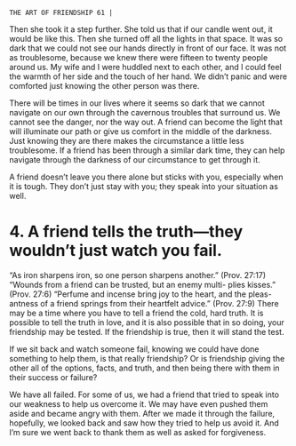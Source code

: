 ```
THE ART OF FRIENDSHIP 61 |
```
Then she took it a step further. She told us that if our candle went out,
it would be like this. Then she turned off all the lights in that space. It was so
dark that we could not see our hands directly in front of our face. It was not as
troublesome, because we knew there were fifteen to twenty people around us.
My wife and I were huddled next to each other, and I could feel the warmth of
her side and the touch of her hand. We didn’t panic and were comforted just
knowing the other person was there.

There will be times in our lives where it seems so dark that we cannot
navigate on our own through the cavernous troubles that surround us. We
cannot see the danger, nor the way out. A friend can become the light that
will illuminate our path or give us comfort in the middle of the darkness. Just
knowing they are there makes the circumstance a little less troublesome. If a
friend has been through a similar dark time, they can help navigate through the
darkness of our circumstance to get through it.

A friend doesn’t leave you there alone but sticks with you, especially when
it is tough. They don’t just stay with you; they speak into your situation as well.

# 4. A friend tells the truth—they wouldn’t just watch you fail.

“As iron sharpens iron, so one person sharpens another.”
(Prov. 27:17)
“Wounds from a friend can be trusted, but an enemy multi-
plies kisses.” (Prov. 27:6)
“Perfume and incense bring joy to the heart, and the pleas-
antness of a friend springs from their heartfelt advice.” (Prov.
27:9)
There may be a time where you have to tell a friend the cold, hard truth. It
is possible to tell the truth in love, and it is also possible that in so doing, your
friendship may be tested. If the friendship is true, then it will stand the test.

If we sit back and watch someone fail, knowing we could have done
something to help them, is that really friendship? Or is friendship giving the
other all of the options, facts, and truth, and then being there with them in their
success or failure?

We have all failed. For some of us, we had a friend that tried to speak into
our weakness to help us overcome it. We may have even pushed them aside and
became angry with them. After we made it through the failure, hopefully, we
looked back and saw how they tried to help us avoid it. And I’m sure we went
back to thank them as well as asked for forgiveness.

